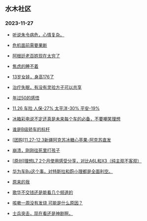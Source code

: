 ## 水木社区 
### 2023-11-27

+ [听说朱令病危，心情复杂。](https://www.mysmth.net/nForum/article/FamilyLife/1766498623)

+ [危机面前需要果断](https://www.mysmth.net/nForum/article/Stock/10705584)

+ [阿根廷老百姓现在太穷了](https://www.mysmth.net/nForum/article/WorkLife/3445825)

+ [焦虑的睡不着](https://www.mysmth.net/nForum/article/PreUnivEdu/126162)

+ [13岁女娃，身高176了](https://www.mysmth.net/nForum/article/ChildEducation/2312752)

+ [治疗失眠，有没有灵验方子可以共享](https://www.mysmth.net/nForum/article/Shuibuzhao/49199)

+ [年过50的感悟](https://www.mysmth.net/nForum/article/Tooooold/381571)

+ [11.26 车险 人保-27%  太平洋-30%  平安-19%](https://www.mysmth.net/nForum/article/ADAgent_TG/1313083)

+ [冰箱彩电说不定还真是未来每个车的必备，不要嘲笑理想](https://www.mysmth.net/nForum/article/GreenAuto/1414940)

+ [谁是B级轿车的标杆](https://www.mysmth.net/nForum/article/AutoWorld/1944728781)

+ [[团购]11.27-12.3新疆阿克苏冰糖心苹果-阿克苏直发](https://www.mysmth.net/nForum/article/ADAgent_TG/1313147)

+ [崩溃，刚刚往死里打孩子](https://www.mysmth.net/nForum/article/ChildEducation/2313127)

+ [[原创]理想L7 2个月使用感受分享，对比A6L和X3（纯主观不客观）](https://www.mysmth.net/nForum/article/AutoWorld/1944729379)

+ [华为车Bu这个事，对特斯拉和蔚小理都是全面利空。](https://www.mysmth.net/nForum/article/GreenAuto/1415497)

+ [原来的我](https://www.mysmth.net/nForum/article/OldSongs/405732)

+ [歌华不交钱还是能看几个频道的](https://www.mysmth.net/nForum/article/DigiHome/1248635)

+ [咳嗽一周没有发烧 可能是什么原因？](https://www.mysmth.net/nForum/article/Children/932716457)

+ [士兵突击，现在看还是神剧啊，](https://www.mysmth.net/nForum/article/TV/1661815)

